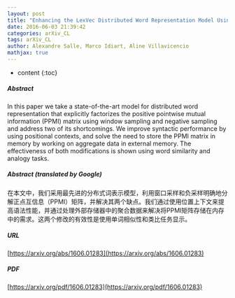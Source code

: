 ```yaml
---
layout: post
title: "Enhancing the LexVec Distributed Word Representation Model Using Positional Contexts and External Memory"
date: 2016-06-03 21:39:42
categories: arXiv_CL
tags: arXiv_CL
author: Alexandre Salle, Marco Idiart, Aline Villavicencio
mathjax: true
---
```


* content
{:toc}

##### Abstract
In this paper we take a state-of-the-art model for distributed word representation that explicitly factorizes the positive pointwise mutual information (PPMI) matrix using window sampling and negative sampling and address two of its shortcomings. We improve syntactic performance by using positional contexts, and solve the need to store the PPMI matrix in memory by working on aggregate data in external memory. The effectiveness of both modifications is shown using word similarity and analogy tasks.

##### Abstract (translated by Google)
在本文中，我们采用最先进的分布式词表示模型，利用窗口采样和负采样明确地分解正点互信息（PPMI）矩阵，并解决其两个缺点。我们通过使用位置上下文来提高语法性能，并通过处理外部存储器中的聚合数据来解决将PPMI矩阵存储在内存中的需求。这两个修改的有效性是使用单词相似性和类比任务显示。

##### URL
[https://arxiv.org/abs/1606.01283](https://arxiv.org/abs/1606.01283)

##### PDF
[https://arxiv.org/pdf/1606.01283](https://arxiv.org/pdf/1606.01283)

